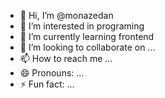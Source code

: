 - 👋 Hi, I’m @monazedan
- 👀 I’m interested in programing
- 🌱 I’m currently learning frontend
- 💞️ I’m looking to collaborate on ...
- 📫 How to reach me ...
- 😄 Pronouns: ...
- ⚡ Fun fact: ...

<!---
monazedan/monazedan is a ✨ special ✨ repository because its `README.md` (this file) appears on your GitHub profile.
You can click the Preview link to take a look at your changes.
--->
